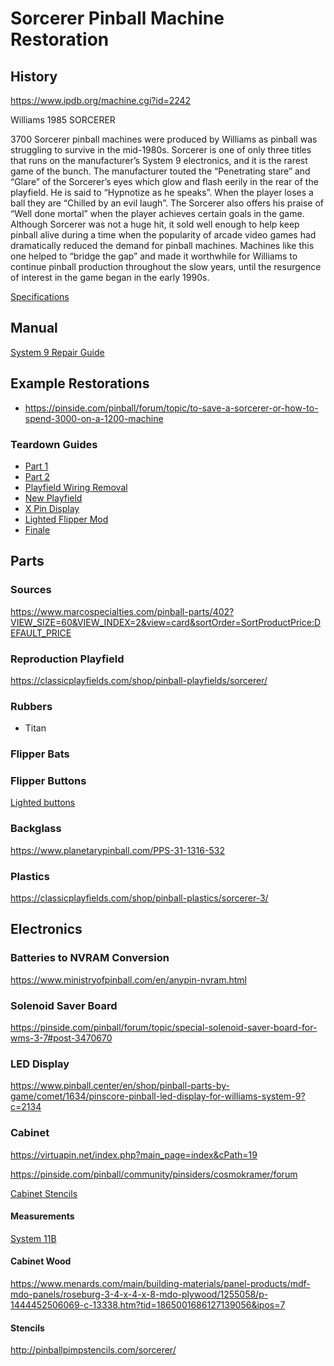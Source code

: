 # Sorcerer Pinball Machine Restoration

## History

https://www.ipdb.org/machine.cgi?id=2242

Williams 1985 SORCERER

3700 Sorcerer pinball machines were produced by Williams as pinball was struggling to survive in the mid-1980s. Sorcerer is one of only three titles that runs on the manufacturer’s System 9 electronics, and it is the rarest game of the bunch. The manufacturer touted the “Penetrating stare” and “Glare” of the Sorcerer’s eyes which glow and flash eerily in the rear of the playfield. He is said to “Hypnotize as he speaks”. When the player loses a ball they are “Chilled by an evil laugh”. The Sorcerer also offers his praise of “Well done mortal” when the player achieves certain goals in the game. Although Sorcerer was not a huge hit, it sold well enough to help keep pinball alive during a time when the popularity of arcade video games had dramatically reduced the demand for pinball machines. Machines like this one helped to “bridge the gap” and made it worthwhile for Williams to continue pinball production throughout the slow years, until the resurgence of interest in the game began in the early 1990s.

[Specifications](https://www.pinwiki.com/wiki/index.php/Williams_System_9_-_11#System_9)

## Manual

[System 9 Repair Guide](http://gamearchive.askey.org/Pinball/Manufacturers/Williams/pdfs/pinball_troubleshooting_sys9.pdf)

## Example Restorations

* https://pinside.com/pinball/forum/topic/to-save-a-sorcerer-or-how-to-spend-3000-on-a-1200-machine

### Teardown Guides

* [Part 1](https://youtu.be/UXOHSWJmVVg)
* [Part 2](https://youtu.be/b_AGc0FK8do)
* [Playfield Wiring Removal](https://youtu.be/N1YdV9SS6hA)
* [New Playfield](https://youtu.be/zSiuu4HefVs)
* [X Pin Display](https://youtu.be/-x5iM099xMg)
* [Lighted Flipper Mod](https://youtu.be/FECWagDECGI)
* [Finale](https://youtu.be/KxF9zpA3A7s)

## Parts

### Sources

https://www.marcospecialties.com/pinball-parts/402?VIEW_SIZE=60&VIEW_INDEX=2&view=card&sortOrder=SortProductPrice:DEFAULT_PRICE

### Reproduction Playfield

https://classicplayfields.com/shop/pinball-playfields/sorcerer/

### Rubbers

* Titan

### Flipper Bats


### Flipper Buttons

[Lighted buttons](https://www.pinballlife.com/britebuttons-illuminated-flipper-button-set-for-williamsbally-system-9-11.html)

### Backglass

https://www.planetarypinball.com/PPS-31-1316-532

### Plastics

https://classicplayfields.com/shop/pinball-plastics/sorcerer-3/

## Electronics

### Batteries to NVRAM Conversion

https://www.ministryofpinball.com/en/anypin-nvram.html

### Solenoid Saver Board

https://pinside.com/pinball/forum/topic/special-solenoid-saver-board-for-wms-3-7#post-3470670

### LED Display

https://www.pinball.center/en/shop/pinball-parts-by-game/comet/1634/pinscore-pinball-led-display-for-williams-system-9?c=2134

### Cabinet

https://virtuapin.net/index.php?main_page=index&cPath=19

https://pinside.com/pinball/community/pinsiders/cosmokramer/forum

[Cabinet Stencils](http://pinballpimpstencils.com/sorcerer/)

#### Measurements

[System 11B](https://pinside.com/pinball/forum/topic/trying-to-build-system-11b-cabinet-from-scratch-anyone-got-plans)

#### Cabinet Wood

https://www.menards.com/main/building-materials/panel-products/mdf-mdo-panels/roseburg-3-4-x-4-x-8-mdo-plywood/1255058/p-1444452506069-c-13338.htm?tid=1865001686127139056&ipos=7

#### Stencils

http://pinballpimpstencils.com/sorcerer/
